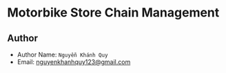 # Motorbike Store Chain Management

## Author

- Author Name: `Nguyễn Khánh Quy`
- Email: <nguyenkhanhquy123@gmail.com>
